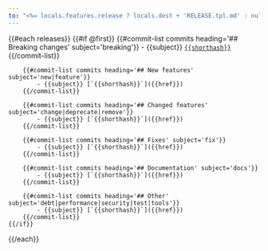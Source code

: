 ```yaml
---
to: "<%= locals.features.release ? locals.dest + 'RELEASE.tpl.md' : null %>"
---
```

{{#each releases}}
    {{#if @first}}
        {{#commit-list commits heading='## Breaking changes' subject='breaking'}}
            - {{subject}} [`{{shorthash}}`]({{href}})
        {{/commit-list}}

        {{#commit-list commits heading='## New features' subject='new|feature'}}
            - {{subject}} [`{{shorthash}}`]({{href}})
        {{/commit-list}}

        {{#commit-list commits heading='## Changed features' subject='change|deprecate|remove'}}
            - {{subject}} [`{{shorthash}}`]({{href}})
        {{/commit-list}}

        {{#commit-list commits heading='## Fixes' subject='fix'}}
            - {{subject}} [`{{shorthash}}`]({{href}})
        {{/commit-list}}

        {{#commit-list commits heading='## Documentation' subject='docs'}}
            - {{subject}} [`{{shorthash}}`]({{href}})
        {{/commit-list}}

        {{#commit-list commits heading='## Other' subject='debt|performance|security|test|tools'}}
            - {{subject}} [`{{shorthash}}`]({{href}})
        {{/commit-list}}
    {{/if}}
{{/each}}
